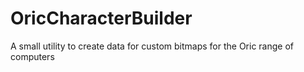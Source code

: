 # OricCharacterBuilder
A small utility to create data for custom bitmaps for the Oric range of computers
